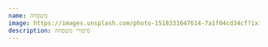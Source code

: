 ```yaml
---
name: משפחה
image: https://images.unsplash.com/photo-1518331647614-7a1f04cd34cf?ixid=MnwxMjA3fDB8MHxwaG90by1wYWdlfHx8fGVufDB8fHx8&ixlib=rb-1.2.1&auto=format&fit=crop&w=1049&q=80
description: סיפורי משפחה
---
```

